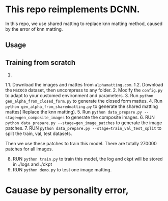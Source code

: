 
# This repo reimplements DCNN.

In this repo, we use shared matting to replace knn matting method, caused by the error of knn matting.   

## Usage


## Training from scratch

1. 
1.1. Download the images and mattes from `alphamatting.com`.
1.2. Download the `MSCOCO` dataset, then uncompress to any folder.
2. Modify the `config.py` to adapt to your customed environment and parameters.
3. Run `python gen_alpha_from_closed_form.py` to generate the closed form mattes.
4. Run `python gen_alpha_from_sharedmatting.py` to generate the shared matting mattes( Replace the knn matting).
5. Run `python data_prepare.py --stage=gen_composite_images` to generate the composite images.
6. RUN `python data_prepare.py --stage=gen_image_patches` to generate the image patches.
7. RUN `python data_prepare.py --stage=train_val_test_split` to split the train, val, test datasets.

Then we use these patches to train this model.
There are totally 270000 patches for all images.

8. RUN `python train.py` to train this model, the log and ckpt will be stored in ./logs and ./ckpt
9. RUN `python demo.py` to test one image matting.

# Cauase by personality error, 